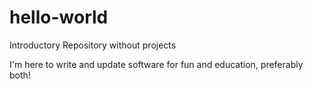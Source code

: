 # hello-world
Introductory Repository without projects

I'm here to write and update software for fun and education, preferably both!
